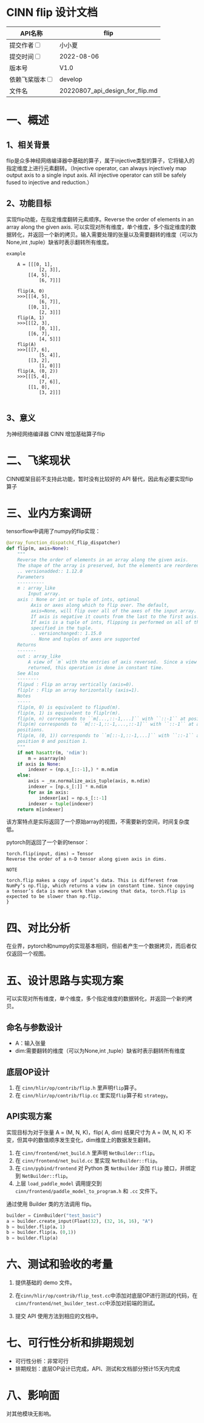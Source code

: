 # CINN flip 设计文档

| API名称                                                      | flip                                                 |
| ------------------------------------------------------------ | ------------------------------------------------------------ |
| 提交作者<input type="checkbox" class="rowselector hidden">   | 小小夏                                                    |
| 提交时间<input type="checkbox" class="rowselector hidden">   | 2022-08-06                                                   |
| 版本号                                                       | V1.0                                                         |
| 依赖飞桨版本<input type="checkbox" class="rowselector hidden"> | develop                                                      |
| 文件名                                                       | 20220807_api_design_for_flip.md<br> |


# 一、概述

## 1、相关背景

flip是众多神经网络编译器中基础的算子，属于injective类型的算子，它将输入的指定维度上进行元素翻转。（Injective operator, can always injectively map output axis to a single input axis. All injective operator can still be safely fused to injective and reduction.）

## 2、功能目标

实现flip功能，在指定维度翻转元素顺序。Reverse the order of elements in an array along the given axis.
可以实现对所有维度，单个维度，多个指定维度的数据转化，并返回一个新的拷贝。输入需要处理的张量以及需要翻转的维度（可以为None,int ,tuple）缺省时表示翻转所有维度。
```
example

    A = [[[0, 1],
            [2, 3]],
        [[4, 5],
            [6, 7]]]

    flip(A, 0)
    >>>[[[4, 5],
            [6, 7]],
        [[0, 1],
            [2, 3]]]
    flip(A, 1)
    >>>[[[2, 3],
            [0, 1]],
        [[6, 7],
            [4, 5]]]
    flip(A)
    >>>[[[7, 6],
            [5, 4]],
        [[3, 2],
            [1, 0]]]
    flip(A, (0, 2))
    >>>[[[5, 4],
            [7, 6]],
        [[1, 0],
            [3, 2]]]


```

## 3、意义

为神经网络编译器 CINN 增加基础算子flip

# 二、飞桨现状

CINN框架目前不支持此功能，暂时没有比较好的 API 替代，因此有必要实现flip算子


# 三、业内方案调研



tensorflow中调用了numpy的flip实现：

```python
@array_function_dispatch(_flip_dispatcher)
def flip(m, axis=None):
    """
    Reverse the order of elements in an array along the given axis.
    The shape of the array is preserved, but the elements are reordered.
    .. versionadded:: 1.12.0
    Parameters
    ----------
    m : array_like
        Input array.
    axis : None or int or tuple of ints, optional
         Axis or axes along which to flip over. The default,
         axis=None, will flip over all of the axes of the input array.
         If axis is negative it counts from the last to the first axis.
         If axis is a tuple of ints, flipping is performed on all of the axes
         specified in the tuple.
         .. versionchanged:: 1.15.0
            None and tuples of axes are supported
    Returns
    -------
    out : array_like
        A view of `m` with the entries of axis reversed.  Since a view is
        returned, this operation is done in constant time.
    See Also
    --------
    flipud : Flip an array vertically (axis=0).
    fliplr : Flip an array horizontally (axis=1).
    Notes
    -----
    flip(m, 0) is equivalent to flipud(m).
    flip(m, 1) is equivalent to fliplr(m).
    flip(m, n) corresponds to ``m[...,::-1,...]`` with ``::-1`` at position n.
    flip(m) corresponds to ``m[::-1,::-1,...,::-1]`` with ``::-1`` at all
    positions.
    flip(m, (0, 1)) corresponds to ``m[::-1,::-1,...]`` with ``::-1`` at
    position 0 and position 1.
    """
    if not hasattr(m, 'ndim'):
        m = asarray(m)
    if axis is None:
        indexer = (np.s_[::-1],) * m.ndim
    else:
        axis = _nx.normalize_axis_tuple(axis, m.ndim)
        indexer = [np.s_[:]] * m.ndim
        for ax in axis:
            indexer[ax] = np.s_[::-1]
        indexer = tuple(indexer)
    return m[indexer]
```

该方案特点是实际返回了一个原始array的视图，不需要新的空间，时间复杂度低。

pytorch则返回了一个新的tensor：

```
torch.flip(input, dims) → Tensor
Reverse the order of a n-D tensor along given axis in dims.

NOTE

torch.flip makes a copy of input’s data. This is different from NumPy’s np.flip, which returns a view in constant time. Since copying a tensor’s data is more work than viewing that data, torch.flip is expected to be slower than np.flip.
}
```

# 四、对比分析

在业界，pytorch和numpy的实现基本相同，但前者产生一个数据拷贝，而后者仅仅返回一个视图。

# 五、设计思路与实现方案

可以实现对所有维度，单个维度，多个指定维度的数据转化，并返回一个新的拷贝。

## 命名与参数设计

- A：输入张量
- dim:需要翻转的维度（可以为None,int ,tuple）缺省时表示翻转所有维度

## 底层OP设计

1. 在 `cinn/hlir/op/contrib/flip.h` 里声明`flip`算子。
2. 在 `cinn/hlir/op/contrib/flip.cc` 里实现`flip`算子和 `strategy`。

## API实现方案

实现目标为对于张量 A = (M, N, K)，flip( A, dim) 结果尺寸为 A = (M, N, K) 不变，但其中的数值顺序发生变化，dim维度上的数据发生翻转。

1. 在 `cinn/frontend/net_build.h` 里声明 `NetBuilder::flip`。
2. 在 `cinn/frontend/net_build.cc` 里实现 `NetBuilder::flip`。
3. 在 `cinn/pybind/frontend` 对 Python 类 `NetBuilder` 添加 `flip` 接口，并绑定到 `NetBuilder::flip`。
4. 上层 `load_paddle_model` 调用提交到 `cinn/frontend/paddle_model_to_program.h` 和 `.cc` 文件下。

通过使用 Builder 类的方法调用 flip。

```python
builder = CinnBuilder("test_basic")
a = builder.create_input(Float(32), (32, 16, 16), "A")
b = builder.flip(a，1)
b = builder.flip(a，(0,1))
b = builder.flip(a)
```

# 六、测试和验收的考量

1. 提供基础的 demo 文件。

2. 在`cinn/hlir/op/contrib/flip_test.cc`中添加对底层OP进行测试的代码，在`cinn/frontend/net_builder_test.cc`中添加对前端的测试。
3. 提交 API 使用方法到相应的文档中。

# 七、可行性分析和排期规划

- 可行性分析：非常可行
- 排期规划：底层OP设计已完成，API、测试和文档部分预计15天内完成

# 八、影响面

对其他模块无影响。
